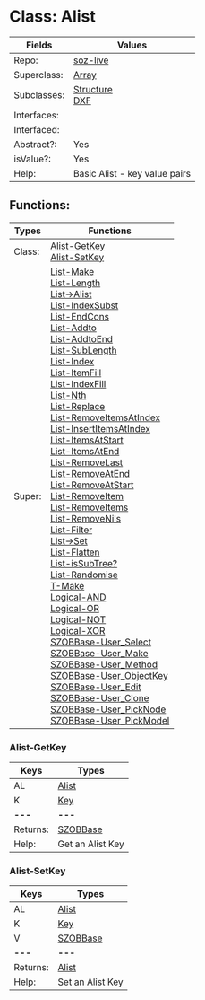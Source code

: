 
# Class:	Alist

| Fields | Values |
| --------- | --------- |
| Repo: | [soz-live](/repos/soz-live.html) |
| Superclass: | [Array](Array.html) |
| Subclasses: | [Structure](Structure.html) <br> [DXF](DXF.html) |
| Interfaces: |  |
| Interfaced: |  |
| Abstract?: | Yes |
| isValue?: | Yes |
| Help: | Basic Alist - key value pairs |


## Functions:

| Types | Functions |
| --------- | --------- |
| Class: | [Alist-GetKey](#Alist-GetKey) <br> [Alist-SetKey](#Alist-SetKey) |
| Super: | [List-Make](List.html) <br> [List-Length](List.html) <br> [List->Alist](List.html) <br> [List-IndexSubst](List.html) <br> [List-EndCons](List.html) <br> [List-Addto](List.html) <br> [List-AddtoEnd](List.html) <br> [List-SubLength](List.html) <br> [List-Index](List.html) <br> [List-ItemFill](List.html) <br> [List-IndexFill](List.html) <br> [List-Nth](List.html) <br> [List-Replace](List.html) <br> [List-RemoveItemsAtIndex](List.html) <br> [List-InsertItemsAtIndex](List.html) <br> [List-ItemsAtStart](List.html) <br> [List-ItemsAtEnd](List.html) <br> [List-RemoveLast](List.html) <br> [List-RemoveAtEnd](List.html) <br> [List-RemoveAtStart](List.html) <br> [List-RemoveItem](List.html) <br> [List-RemoveItems](List.html) <br> [List-RemoveNils](List.html) <br> [List-Filter](List.html) <br> [List->Set](List.html) <br> [List-Flatten](List.html) <br> [List-isSubTree?](List.html) <br> [List-Randomise](List.html) <br> [T-Make](T.html) <br> [Logical-AND](Logical.html) <br> [Logical-OR](Logical.html) <br> [Logical-NOT](Logical.html) <br> [Logical-XOR](Logical.html) <br> [SZOBBase-User_Select](SZOBBase.html) <br> [SZOBBase-User_Make](SZOBBase.html) <br> [SZOBBase-User_Method](SZOBBase.html) <br> [SZOBBase-User_ObjectKey](SZOBBase.html) <br> [SZOBBase-User_Edit](SZOBBase.html) <br> [SZOBBase-User_Clone](SZOBBase.html) <br> [SZOBBase-User_PickNode](SZOBBase.html) <br> [SZOBBase-User_PickModel](SZOBBase.html) |


### Alist-GetKey

| Keys | Types |
| --------- | --------- |
| AL | [Alist](Alist.html) |
| K | [Key](Key.html) |
| **---** | **---** |
| Returns: | [SZOBBase](SZOBBase.html) |
| Help: | Get an Alist Key |

### Alist-SetKey

| Keys | Types |
| --------- | --------- |
| AL | [Alist](Alist.html) |
| K | [Key](Key.html) |
| V | [SZOBBase](SZOBBase.html) |
| **---** | **---** |
| Returns: | [Alist](Alist.html) |
| Help: | Set an Alist Key |

